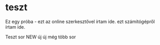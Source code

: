 teszt
=====

Ez egy próba - ezt az online szerkesztővel írtam ide. 
ezt számítógépről írtam ide. 



Teszt sor NEW
új
új
még több sor